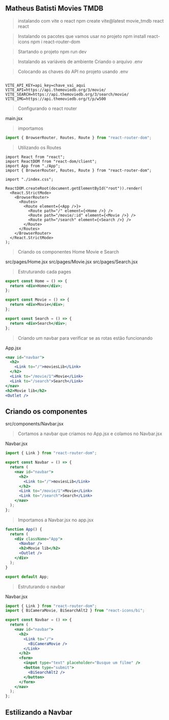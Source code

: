 ## Matheus Batisti Movies TMDB

> instalando com vite o react
> npm create vite@latest
> movie_tmdb
> react
> react

> Instalando os pacotes que vamos usar no projeto
> npm install react-icons
> npm i react-router-dom

> Startando o projeto
> npm run dev

> Instalando as variáveis de ambiente
> Criando o arquivo .env

> Colocando as chaves do API no projeto usando .env

```env

VITE_API_KEY=api_key=chave_vai_aqui
VITE_API=https://api.themoviedb.org/3/movie/
VITE_SEARCH=https://api.themoviedb.org/3/search/movie/
VITE_IMG=https://api.themoviedb.org/t/p/w500

```

> Configurando o react router

main.jsx

> importamos

```jsx
import { BrowserRouter, Routes, Route } from "react-router-dom";
```

> Utilizando os Routes

```tsx
import React from "react";
import ReactDOM from "react-dom/client";
import App from "./App";
import { BrowserRouter, Routes, Route } from "react-router-dom";

import "./index.css";

ReactDOM.createRoot(document.getElementById("root")).render(
  <React.StrictMode>
    <BrowserRouter>
      <Routes>
        <Route element={<App />}>
          <Route path="/" element={<Home />} />
          <Route path="/movie/:id" element={<Movie />} />
          <Route path="/search" element={<Search />} />
        </Route>
      </Routes>
    </BrowserRouter>
  </React.StrictMode>
);
```

> Criando os componentes Home Movie e Search

src/pages/Home.jsx
src/pages/Movie.jsx
src/pages/Search.jsx

> Estruturando cada pages

```jsx
export const Home = () => {
  return <div>Home</div>;
};
```

```jsx
export const Movie = () => {
  return <div>Movie</div>;
};
```

```jsx
export const Search = () => {
  return <div>Search</div>;
};
```

> Criando um navbar para verificar se as rotas estão funcionando

App.jsx

```jsx
<nav id="navbar">
  <h2>
    <Link to="/">moviesLib</Link>
  </h2>
  <Link to="/movie/1">Movie</Link>
  <Link to="/search">Search</Link>
</nav>
<h2>Movie lib</h2>
<Outlet />
```

## Criando os componentes

src/components/Navbar.jsx

> Cortamos a navbar que criamos no App.jsx e colamos no Navbar.jsx

Navbar.jsx

```jsx
import { Link } from "react-router-dom";

export const Navbar = () => {
  return (
    <nav id="navbar">
      <h2>
        <Link to="/">moviesLib</Link>
      </h2>
      <Link to="/movie/1">Movie</Link>
      <Link to="/search">Search</Link>
    </nav>
  );
};
```

> Importamos a Navbar.jsx no app.jsx

```jsx
function App() {
  return (
    <div className="App">
      <Navbar />
      <h2>Movie lib</h2>
      <Outlet />
    </div>
  );
}

export default App;
```

> Estruturando o navbar

Navbar.jsx

```jsx
import { Link } from "react-router-dom";
import { BiCameraMovie, BiSearchAlt2 } from "react-icons/bi";

export const Navbar = () => {
  return (
    <nav id="navbar">
      <h2>
        <Link to="/">
          <BiCameraMovie />
        </Link>
      </h2>
      <form>
        <input type="text" placeholder="Busque um filme" />
        <button type="submit">
          <BiSearchAlt2 />
        </button>
      </form>
    </nav>
  );
};
```

## Estilizando a Navbar
